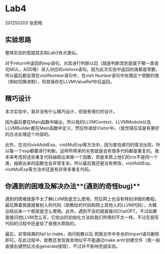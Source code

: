 # Lab4

201250203 张若皓

## 实验思路

整体实验的思路其实和Lab3有点类似。

对于return中返回的exp语句，对其进行判断以后（就是判断其到底属于哪一类语句MUL，ADD等）进入对应的visitxxx语句。因为此次实验中返回的值都是常数，所以最后都会落在visitNumber语句中，在visit Number语句中处理这个常数的值（例如切换进制），将其保存在LLVMValueRef中后返回。

## 精巧设计

本次实验中，我并没有什么精巧设计，但我有很烂的设计。

因为最后要在Main函数中输出，所以我的LLVMContext、LLVMModule以及LLVMBuilder都在Main函数中定义，然后传递给Visitor中。（我觉得应该是有更好的办法处理这个内容的。

此外，在访问visitAddExp、visitMulExp等方法中，因为害怕递归的情况出现，所以每一个exp都要进行判断。这样所带来的劣势就是会有很多代码都是重复的。我本来考虑将这些重复代码抽取出来做一个函数，但是本质上他们的ctx不是同一个类，抽取出来的函数也会非常复杂。所以最后我还是没有修改，visitAddExp、visitMulExp等方法中还是有非常多重复代码。

## 你遇到的困难及解决办法**(**遇到的奇怪**bug)**

遇到的困难就是不太了解LLVM到底怎么使用。然后网上也没有特别详细的教程。最后靠着我直接看别人的代码（助教给的代码和网上其他人的LLVM代码），大概总结出来一个框架是怎么使用。此外，遇到不会的就直接问ChatGPT。不过如果直接问他LLVM怎么写，它给出的初始化方法和我们所用的不太一样。不过在我写代码的过程中还是给了我很大帮助的。

最后，非常经典的fail to make，询问助教以后 把我文件中多余的import语句删除即可。在此过程中，助教还发现我本地似乎不能通过make antlr创建文件（我一般直接右键然后点击generate按钮），不过并不影响完成实验。